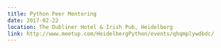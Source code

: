 ```yaml
---
title: Python Peer Mentoring
date: 2017-02-22
location: The Dubliner Hotel & Irish Pub, Heidelberg
link: http://www.meetup.com/HeidelbergPython/events/qhqmplywdbdc/
---
```

